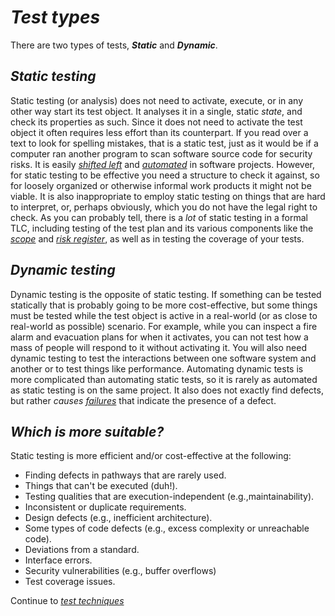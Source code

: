 # *Test types*

There are two types of tests, ***Static*** and ***Dynamic***.

## *Static testing*

Static testing (or analysis) does not need to activate, execute, or in any other way start its test object. It analyses it in a single, static *state*, and check its properties as such. Since it does not need to activate the test object it often requires less effort than its counterpart. If you read over a text to look for spelling mistakes, that is a static test, just as it would be if a computer ran another program to scan software source code for security risks. It is easily *[shifted left](/0/1.Core_Concepts.md#shift-left)* and *[automated](/0/1.Core_Concepts.md#automation)* in software projects. However, for static testing to be effective you need a structure to check it against, so for loosely organized or otherwise informal work products it might not be viable. It is also inappropriate to employ static testing on things that are hard to interpret, or, perhaps obviously, which you do not have the legal right to check.
As you can probably tell, there is a *lot* of static testing in a formal TLC, including testing of the test plan and its various components like the *[scope](/1/1/2.Test_Scope.md)* and *[risk register](/1/1/1.Risk_Register.md)*, as well as in testing the coverage of your tests.

## *Dynamic testing*

Dynamic testing is the opposite of static testing. If something can be tested statically that is probably going to be more cost-effective, but some things must be tested while the test object is active in a real-world (or as close to real-world as possible) scenario. For example, while you can inspect a fire alarm and evacuation plans for when it activates, you can not test how a mass of people will respond to it without activating it. You will also need dynamic testing to test the interactions between one software system and another or to test things like performance. Automating dynamic tests is more complicated than automating static tests, so it is rarely as automated as static testing is on the same project. It also does not exactly find defects, but rather *causes [failures](/0/1.Core_Concepts.md#failures)* that indicate the presence of a defect.

## *Which is more suitable?*

Static testing is more efficient and/or cost-effective at the following:
* Finding defects in pathways that are rarely used.
* Things that can't be executed (duh!).
* Testing qualities that are execution-independent (e.g.,maintainability).
* Inconsistent or duplicate requirements.
* Design defects (e.g., inefficient architecture).
* Some types of code defects (e.g., excess complexity or unreachable code).
* Deviations from a standard.
* Interface errors.
* Security vulnerabilities (e.g., buffer overflows)
* Test coverage issues.

Continue to *[test techniques](/1/4/2.Test_Techniques.md)*